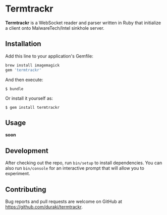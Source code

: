 # Termtrackr

**Termtrackr** is a WebSocket reader and parser written in Ruby that initialize a client onto MalwareTech/Intel sinkhole server.

## Installation

Add this line to your application's Gemfile:

```ruby
brew install imagemagick
gem 'termtrackr'
```

And then execute:

    $ bundle

Or install it yourself as:

    $ gem install termtrackr

## Usage

**soon**

## Development

After checking out the repo, run `bin/setup` to install dependencies. You can also run `bin/console` for an interactive prompt that will allow you to experiment.

## Contributing

Bug reports and pull requests are welcome on GitHub at https://github.com/duraki/termtrackr.

